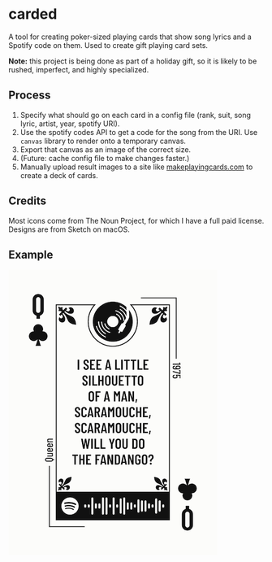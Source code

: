 # carded

A tool for creating poker-sized playing cards that show song lyrics and a Spotify code on them.
Used to create gift playing card sets.

**Note:** this project is being done as part of a holiday gift, so it is likely to be rushed, imperfect, and highly specialized.

## Process

1. Specify what should go on each card in a config file (rank, suit, song lyric, artist, year, spotify URI).
2. Use the spotify codes API to get a code for the song from the URI. Use `canvas` library to render onto a temporary canvas.
3. Export that canvas as an image of the correct size.
4. (Future: cache config file to make changes faster.)
5. Manually upload result images to a site like [makeplayingcards.com](https://www.makeplayingcards.com/) to create a deck of cards.

## Credits

Most icons come from The Noun Project, for which I have a full paid license.
Designs are from Sketch on macOS. 

## Example

![Example](example/example.png)